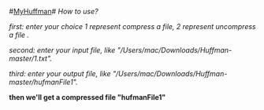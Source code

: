 #[MyHuffman](https://github.com/agan112/MyHuffman/)#
*How to use?*

*first: enter your choice 1 represent compress a file,
2 represent uncompress a file .*

*second: enter your input file,
like "/Users/mac/Downloads/Huffman-master/1.txt".*

*third: enter your output file,
like "/Users/mac/Downloads/Huffman-master/hufmanFile1".*

**then we'll get a compressed file "hufmanFile1"**
